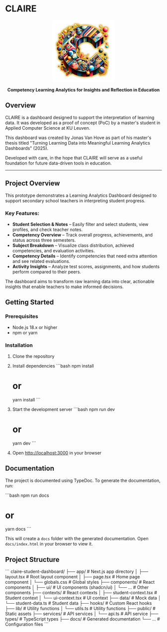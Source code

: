 # CLAIRE

<div align="center">
  <img src="public/CLAIRE-Logo.png" alt="CLAIRE Logo" width="200" height="200" />
  <p><strong>Competency Learning Analytics for Insights and Reflection in Education</strong></p>
</div>

## Overview
CLAIRE is a dashboard designed to support the interpretation of learning data. It was developed as a proof of concept (PoC) by a master's student in Applied Computer Science at KU Leuven.

This dashboard was created by Jonas Van Hove as part of his master's thesis titled "Turning Learning Data into Meaningful Learning Analytics Dashboards" (2025).

Developed with care, in the hope that CLAIRE will serve as a useful foundation for future data-driven tools in education.

---

## Project Overview

This prototype demonstrates a Learning Analytics Dashboard designed to support secondary school teachers in interpreting student progress.

### Key Features:
- **Student Selection & Notes** – Easily filter and select students, view profiles, and check teacher notes.
- **Competency Overview** – Track overall progress, achievements, and status across three semesters.
- **Subject Breakdown** – Visualize class distribution, achieved competencies, and evaluation activities.
- **Competency Details** – Identify competencies that need extra attention and see related evaluations.
- **Activity Insights** – Analyze test scores, assignments, and how students perform compared to their peers.

The dashboard aims to transform raw learning data into clear, actionable insights that enable teachers to make informed decisions.

## Getting Started

### Prerequisites

- Node.js 18.x or higher
- npm or yarn

### Installation

1. Clone the repository

2. Install dependencies
   \`\`\`bash
   npm install
   # or
   yarn install
   \`\`\`

3. Start the development server
   \`\`\`bash
   npm run dev
   # or
   yarn dev
   \`\`\`

4. Open [http://localhost:3000](http://localhost:3000) in your browser

## Documentation

The project is documented using TypeDoc. To generate the documentation, run:

\`\`\`bash
npm run docs
# or
yarn docs
\`\`\`

This will create a `docs` folder with the generated documentation. Open `docs/index.html` in your browser to view it.

## Project Structure

\`\`\`
claire-student-dashboard/
├── app/                  # Next.js app directory
│   ├── layout.tsx        # Root layout component
│   ├── page.tsx          # Home page component
│   └── globals.css       # Global styles
├── components/           # React components
│   ├── ui/               # UI components (shadcn/ui)
│   └── ...               # Other components
├── contexts/             # React contexts
│   ├── student-context.tsx  # Student context
│   └── ui-context.tsx    # UI context
├── data/                 # Mock data
│   └── student-data.ts   # Student data
├── hooks/                # Custom React hooks
├── lib/                  # Utility functions
│   └── utils.ts          # Utility functions
├── public/               # Static assets
├── services/             # API services
│   └── api.ts            # API service
├── types/                # TypeScript types
├── docs/                 # Generated documentation
└── ...                   # Configuration files
\`\`\`
